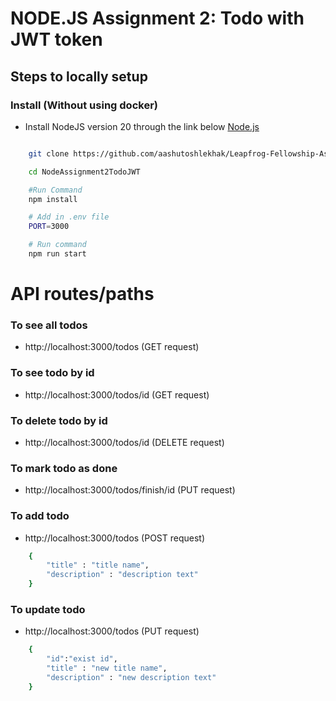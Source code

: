 # NODE.JS Assignment 2: Todo with JWT token

## Steps to locally setup

### Install (Without using docker)

- Install NodeJS version 20 through the link below
  [Node.js](https://nodejs.org/en)

```bash

    git clone https://github.com/aashutoshlekhak/Leapfrog-Fellowship-Assignments/tree/main

    cd NodeAssignment2TodoJWT

    #Run Command
    npm install

    # Add in .env file
    PORT=3000

    # Run command
    npm run start

```

# API routes/paths

### To see all todos

- http://localhost:3000/todos (GET request)

### To see todo by id

- http://localhost:3000/todos/id (GET request)

### To delete todo by id

- http://localhost:3000/todos/id (DELETE request)

### To mark todo as done

- http://localhost:3000/todos/finish/id (PUT request)

### To add todo

- http://localhost:3000/todos (POST request)

```sh
    {
        "title" : "title name",
        "description" : "description text"
    }
```

### To update todo

- http://localhost:3000/todos (PUT request)

```sh
    {
        "id":"exist id",
        "title" : "new title name",
        "description" : "new description text"
    }
```
